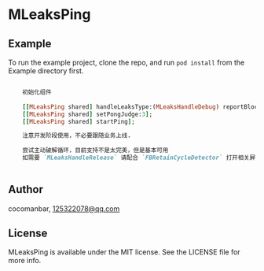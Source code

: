 # MLeaksPing

## Example

To run the example project, clone the repo, and run `pod install` from the Example directory first.


```ruby

    初始化组件
    
    [[MLeaksPing shared] handleLeaksType:(MLeaksHandleDebug) reportBlock:nil];
    [[MLeaksPing shared] setPongJudge:3];
    [[MLeaksPing shared] startPing];

    注意开发阶段使用，不必要跟随业务上线.
    
    尝试主动破解循环，目前支持不是太完美，但是基本可用
    如需要 `MLeaksHandleRelease` 请配合 `FBRetainCycleDetector` 打开相关屏蔽代码块，具体看 `MLeaksHandle`。
    
```

## Author

cocomanbar, 125322078@qq.com

## License

MLeaksPing is available under the MIT license. See the LICENSE file for more info.
